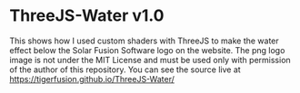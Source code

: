 # ThreeJS-Water v1.0
This shows how I used custom shaders with ThreeJS to make the water effect below the Solar Fusion Software logo on the website. The png logo image is not under the MIT License and must be used only with permission of the author of this repository.
You can see the source live at https://tigerfusion.github.io/ThreeJS-Water/
